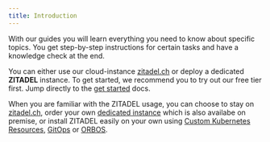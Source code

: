 ```yaml
---
title: Introduction
---
```


With our guides you will learn everything you need to know about specific topics. You get step-by-step instructions for certain tasks and have a knowledge check at the end.

You can either use our cloud-instance [zitadel.ch](https://zitadel.ch) or deploy a dedicated **ZITADEL** instance. To get started, we recommend you to try out our free tier first. Jump directly to the [get started](./basics/get-started) docs.

When you are familiar with the ZITADEL usage, you can choose to stay on [zitadel.ch](./installation/shared-cloud), order your own [dedicated instance](./installation/shared-cloud) which is also availabe on premise, or install ZITADEL easily on your own using [Custom Kubernetes Resources](./installation/crd), [GitOps](./installation/gitops) or [ORBOS](./installation/orbos).
